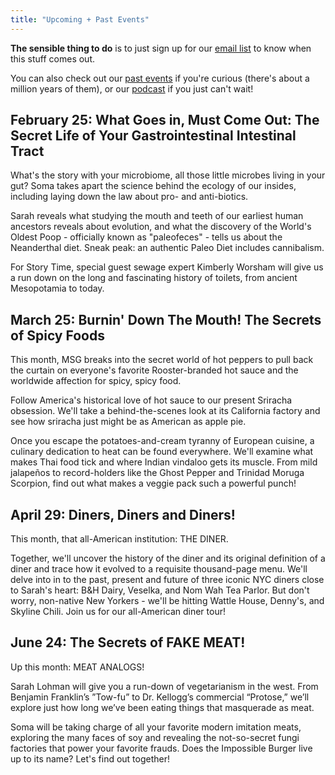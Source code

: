 ```yaml
---
title: "Upcoming + Past Events"
---
```


**The sensible thing to do** is to just sign up for our [email list](http://brooklynbrainery.us1.list-manage.com/subscribe?u=5c81d74eb694f7170e8582d6f&id=98e99fa109) to know when this stuff comes out.

You can also check out our [past events](/events/past) if you're curious (there's about a million years of them), or our [podcast](/podcast/) if you just can't wait! 

## February 25: What Goes in, Must Come Out: The Secret Life of Your Gastrointestinal Intestinal Tract

What's the story with your microbiome, all those little microbes living in your gut? Soma takes apart the science behind the ecology of our insides, including laying down the law about pro- and anti-biotics.

Sarah reveals what studying the mouth and teeth of our earliest human ancestors reveals about evolution, and what the discovery of the World's Oldest Poop - officially known as "paleofeces" - tells us about the Neanderthal diet. Sneak peak: an authentic Paleo Diet includes cannibalism.
  
For Story Time, special guest sewage expert Kimberly Worsham will give us a run down on the long and fascinating history of toilets, from ancient Mesopotamia to today. 

## March 25: Burnin' Down The Mouth! The Secrets of Spicy Foods

This month, MSG breaks into the secret world of hot peppers to pull back the curtain on everyone's favorite Rooster-branded hot sauce and the worldwide affection for spicy, spicy food.

Follow America's historical love of hot sauce to our present Sriracha obsession.  We'll take a behind-the-scenes look at its California factory and see how sriracha just might be as American as apple pie.

Once you escape the potatoes-and-cream tyranny of European cuisine, a culinary dedication to heat can be found everywhere. We'll examine what makes Thai food tick and where Indian vindaloo gets its muscle. From mild jalapeños to record-holders like the Ghost Pepper and Trinidad Moruga Scorpion, find out what makes a veggie pack such a powerful punch! 

## April 29: Diners, Diners and Diners!

This month, that all-American institution: THE DINER. 

Together, we'll uncover the history of the diner and its original definition of a diner and trace how it evolved to a requisite thousand-page menu. We'll delve into in to the past, present and future of three iconic NYC diners close to Sarah's heart: B&H Dairy, Veselka, and Nom Wah Tea Parlor. But don't worry, non-native New Yorkers - we'll be hitting Wattle House, Denny's, and Skyline Chili. Join us for our all-American diner tour!  

## June 24: The Secrets of FAKE MEAT!

Up this month: MEAT ANALOGS!

Sarah Lohman will give you a run-down of vegetarianism in the west. From Benjamin Franklin’s ”Tow-fu” to Dr. Kellogg’s commercial “Protose,” we’ll explore just how long we’ve been eating things that masquerade as meat.

Soma will be taking charge of all your favorite modern imitation meats, exploring the many faces of soy and revealing the not-so-secret fungi factories that power your favorite frauds. Does the Impossible Burger live up to its name? Let's find out together!

